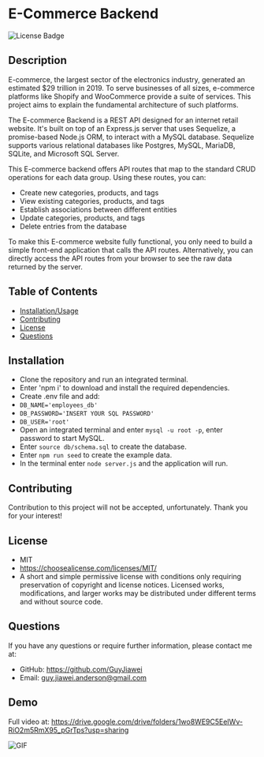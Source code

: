 # E-Commerce Backend

  ![License Badge](https://img.shields.io/badge/license-MIT-green.svg)

  ## Description
  E-commerce, the largest sector of the electronics industry, generated an estimated $29 trillion in 2019. To serve businesses of all sizes, e-commerce platforms like Shopify and WooCommerce provide a suite of services. This project aims to explain the fundamental architecture of such platforms.

  The E-commerce Backend is a REST API designed for an internet retail website. It's built on top of an Express.js server that uses Sequelize, a promise-based Node.js ORM, to interact with a MySQL database. Sequelize supports various relational databases like Postgres, MySQL, MariaDB, SQLite, and Microsoft SQL Server.

  This E-commerce backend offers API routes that map to the standard CRUD operations for each data group. Using these routes, you can:

  - Create new categories, products, and tags
  - View existing categories, products, and tags
  - Establish associations between different entities
  - Update categories, products, and tags
  - Delete entries from the database
  
  To make this E-commerce website fully functional, you only need to build a simple front-end application that calls the API routes. Alternatively, you can directly access the API routes from your browser to see the raw data returned by the server.

  ## Table of Contents

  * [Installation/Usage](#installation)
  * [Contributing](#contrubuting)
  * [License](#license)
  * [Questions](#questions)

  ## Installation

  - Clone the repository and run an integrated terminal.
  - Enter 'npm i' to download and install the required dependencies.
  - Create .env file and add: 
  - `DB_NAME='employees_db'`
  - `DB_PASSWORD='INSERT YOUR SQL PASSWORD'`
  - `DB_USER='root'`
  - Open an integrated terminal and enter `mysql -u root -p`, enter password to start MySQL.
  - Enter `source db/schema.sql` to create the database.
  - Enter `npm run seed` to create the example data.
  - In the terminal enter `node server.js` and the application will run.

  ## Contributing

  Contribution to this project will not be accepted, unfortunately. Thank you for your interest!

  
  ## License
  - MIT
  - https://choosealicense.com/licenses/MIT/
  - A short and simple permissive license with conditions only requiring preservation of copyright and license notices. Licensed works, modifications, and larger works may be distributed under different terms and without source code.
  

  ## Questions

  If you have any questions or require further information, please contact me at:

  - GitHub: https://github.com/GuyJiawei
  - Email: guy.jiawei.anderson@gmail.com

  ## Demo
  Full video at: https://drive.google.com/drive/folders/1wo8WE9C5EeIWv-RiO2m5RmX95_pGrTps?usp=sharing

  ![GIF](./Assets/Untitled_%20Feb%2019%2C%202023%2011_16%20AM.gif)

